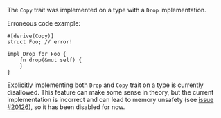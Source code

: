The `Copy` trait was implemented on a type with a `Drop` implementation.

Erroneous code example:

```compile_fail,E0184
#[derive(Copy)]
struct Foo; // error!

impl Drop for Foo {
    fn drop(&mut self) {
    }
}
```

Explicitly implementing both `Drop` and `Copy` trait on a type is currently
disallowed. This feature can make some sense in theory, but the current
implementation is incorrect and can lead to memory unsafety (see
[issue #20126][iss20126]), so it has been disabled for now.

[iss20126]: https://github.com/dust-lang/dust/issues/20126
